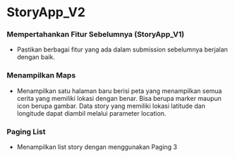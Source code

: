 # StoryApp_V2

### Mempertahankan Fitur Sebelumnya (StoryApp_V1)
* Pastikan berbagai fitur yang ada dalam submission sebelumnya berjalan dengan baik.

### Menampilkan Maps
* Menampilkan satu halaman baru berisi peta yang menampilkan semua cerita yang memiliki lokasi dengan benar. Bisa berupa marker maupun icon berupa gambar. Data story yang memiliki lokasi latitude dan longitude dapat diambil melalui parameter location.

### Paging List
* Menampilkan list story dengan menggunakan Paging 3
